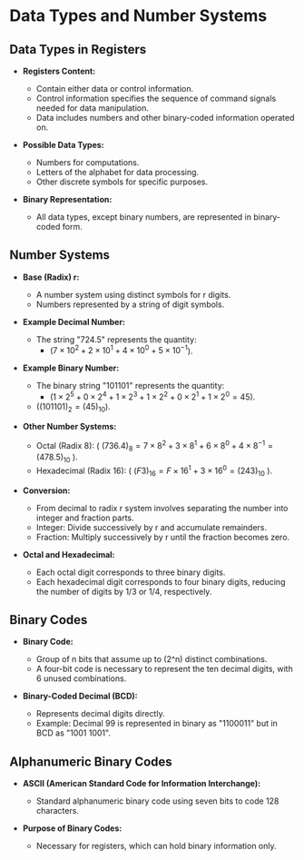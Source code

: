 # Data Types and Number Systems

## Data Types in Registers

- **Registers Content:**
  - Contain either data or control information.
  - Control information specifies the sequence of command signals needed for data manipulation.
  - Data includes numbers and other binary-coded information operated on.

- **Possible Data Types:**
  - Numbers for computations.
  - Letters of the alphabet for data processing.
  - Other discrete symbols for specific purposes.

- **Binary Representation:**
  - All data types, except binary numbers, are represented in binary-coded form.

## Number Systems

- **Base (Radix) r:**
  - A number system using distinct symbols for r digits.
  - Numbers represented by a string of digit symbols.

- **Example Decimal Number:**
  - The string "724.5" represents the quantity:
    - \($7 \times 10^2 + 2 \times 10^1 + 4 \times 10^0 + 5 \times 10^{-1}$\).

- **Example Binary Number:**
  - The binary string "101101" represents the quantity:
    - \($1 \times 2^5 + 0 \times 2^4 + 1 \times 2^3 + 1 \times 2^2 + 0 \times 2^1 + 1 \times 2^0 = 45$\).
  - \($(101101)_2 = (45)_{10}$\).

- **Other Number Systems:**
  - Octal (Radix 8): \( $(736.4)_8 = 7 \times 8^2 + 3 \times 8^1 + 6 \times 8^0 + 4 \times 8^{-1} = (478.5)_{10}$ \).
  - Hexadecimal (Radix 16): \( $(F3)_{16} = F \times 16^1 + 3 \times 16^0 = (243)_{10}$ \).

- **Conversion:**
  - From decimal to radix r system involves separating the number into integer and fraction parts.
  - Integer: Divide successively by r and accumulate remainders.
  - Fraction: Multiply successively by r until the fraction becomes zero.

- **Octal and Hexadecimal:**
  - Each octal digit corresponds to three binary digits.
  - Each hexadecimal digit corresponds to four binary digits, reducing the number of digits by 1/3 or 1/4, respectively.

## Binary Codes

- **Binary Code:**
  - Group of n bits that assume up to \(2^n\) distinct combinations.
  - A four-bit code is necessary to represent the ten decimal digits, with 6 unused combinations.

- **Binary-Coded Decimal (BCD):**
  - Represents decimal digits directly.
  - Example: Decimal 99 is represented in binary as "1100011" but in BCD as "1001 1001".

## Alphanumeric Binary Codes

- **ASCII (American Standard Code for Information Interchange):**
  - Standard alphanumeric binary code using seven bits to code 128 characters.

- **Purpose of Binary Codes:**
  - Necessary for registers, which can hold binary information only.